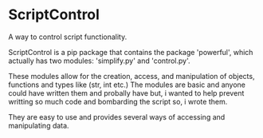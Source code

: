 # ScriptControl
A way to control script functionality.

ScriptControl is a pip package that contains the package 'powerful', which actually has two modules: 
'simplify.py' and 'control.py'.

These modules allow for the creation, access, and manipulation of objects, functions and types like (str, int etc.)
The modules are basic and anyone could have written them and probally have but, i wanted to help prevent writting
so much code and bombarding the script so, i wrote them.

They are easy to use and provides several ways of accessing and manipulating data.
